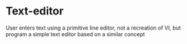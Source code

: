 # Text-editor
User enters text using a primitive line editor,  not a recreation of VI, but program a simple text editor based on a similar concept
